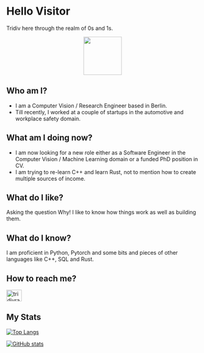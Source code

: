 # Hello Visitor

Tridiv here through the realm of 0s and 1s.  
  
<div id="header" align="center">
<img src="https://media.giphy.com/media/3oKIPnAiaMCws8nOsE/giphy.gif" width="100"/>
</div>
  
## Who am I?

- I am a Computer Vision / Research Engineer based in Berlin. 
- Till recently, I worked at a couple of startups in the automotive and workplace safety domain.  

## What am I doing now?

- I am now looking for a new role either as a Software Engineer in the Computer Vision / Machine Learning domain or a funded PhD position in CV.  
- I am trying to re-learn C++ and learn Rust, not to mention how to create multiple sources of income.  
  
## What do I like?

Asking the question Why! I like to know how things work as well as building them.  
  
## What do I know?
I am proficient in Python, Pytorch and some bits and pieces of other languages like C++, SQL and Rust.  
  
## How to reach me?

<p align="left">
<a href="https://www.linkedin.com/in/tridivrajbhattacharyya/" target="blank"><img align="center" src="https://raw.githubusercontent.com/rahuldkjain/github-profile-readme-generator/master/src/images/icons/Social/linked-in-alt.svg" alt="tridivrajbhattacharyya" height="30" width="40" /></a>
</p>  
  

## My Stats

[![Top Langs](https://github-readme-stats.vercel.app/api/top-langs/?username=tridivb&layout=compact&theme=vision-friendly-dark)](https://github.com/anuraghazra/github-readme-stats)

[![GitHub stats](https://github-readme-stats.vercel.app/api?username=tridivb&layout=compact&theme=vision-friendly-dark)](https://github.com/anuraghazra/github-readme-stats)